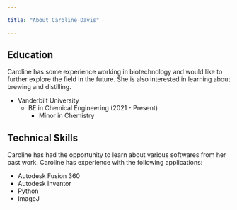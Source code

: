 ```yaml
---

title: "About Caroline Davis"

---
```


## Education

Caroline has some experience working in biotechnology and would like to further explore the field in the future. She is also interested in learning about brewing and distilling. 

* Vanderbilt University
  * BE in Chemical Engineering (2021 - Present)
    * Minor in Chemistry

## Technical Skills

Caroline has had the opportunity to learn about various softwares from her past work. Caroline has experience with the following applications:

* Autodesk Fusion 360
* Autodesk Inventor
* Python
* ImageJ
